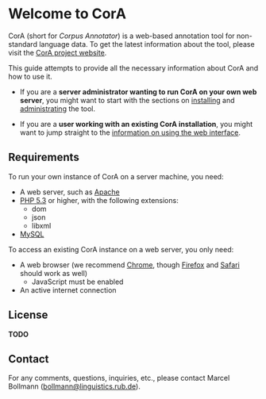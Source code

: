 # Welcome to CorA

CorA (short for *Corpus Annotator*) is a web-based annotation tool for
non-standard language data.  To get the latest information about the tool,
please visit the
[CorA project website](http://www.linguistics.rub.de/comphist/resources/cora/).

This guide attempts to provide all the necessary information about CorA and how
to use it.

+ If you are a **server administrator wanting to run CorA on your own web
server**, you might want to start with the sections on [installing](setup.md)
and [administrating](admin.md) the tool.

+ If you are a **user working with an existing CorA installation**, you might
  want to jump straight to the
  [information on using the web interface](using.md).

## Requirements

To run your own instance of CorA on a server machine, you need:

* A web server, such as [Apache](http://httpd.apache.org/)
* [PHP 5.3](http://www.php.net/) or higher, with the following extensions:
    * dom
    * json
    * libxml
* [MySQL](http://www.mysql.com/)

To access an existing CorA instance on a web server, you only need:

* A web browser (we recommend [Chrome](http://www.google.com/chrome/), though
  [Firefox](http://www.mozilla.org/firefox/) and
  [Safari](http://www.apple.com/safari/) should work as well)
    * JavaScript must be enabled
* An active internet connection

## License

**TODO**

## Contact

For any comments, questions, inquiries, etc., please contact Marcel Bollmann
(<bollmann@linguistics.rub.de>).
